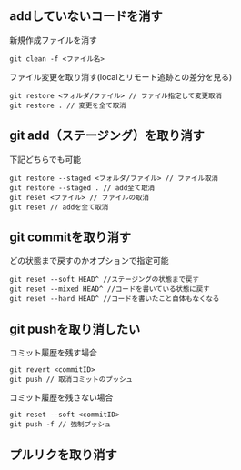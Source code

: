 ## addしていないコードを消す

新規作成ファイルを消す
```
git clean -f <ファイル名>
```

ファイル変更を取り消す(localとリモート追跡との差分を見る)
```
git restore <フォルダ/ファイル> // ファイル指定して変更取消
git restore . // 変更を全て取消
```

## git add（ステージング）を取り消す

下記どちらでも可能
```
git restore --staged <フォルダ/ファイル> // ファイル取消
git restore --staged . // add全て取消
git reset <ファイル> // ファイルの取消
git reset // addを全て取消
```

## git commitを取り消す
どの状態まで戻すのかオプションで指定可能
```
git reset --soft HEAD^ //ステージングの状態まで戻す
git reset --mixed HEAD^ //コードを書いている状態に戻す
git reset --hard HEAD^ //コードを書いたこと自体もなくなる
```

## git pushを取り消したい
コミット履歴を残す場合
```
git revert <commitID>
git push // 取消コミットのプッシュ
```

コミット履歴を残さない場合
```
git reset --soft <commitID>
git push -f // 強制プッシュ
```

## プルリクを取り消す

